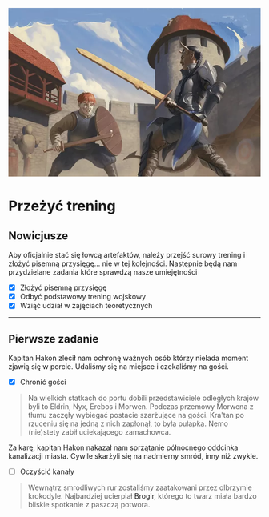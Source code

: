 <p><img src="media/trening.webp"></p>

# Przeżyć trening

<h2>Nowicjusze</h2>

Aby oficjalnie stać się łowcą artefaktów, należy przejść surowy trening i złożyć pisemną przysięgę... nie w tej kolejności. Następnie będą nam przydzielane zadania które sprawdzą nasze umiejętności


- [X] Złożyć pisemną przysięgę
- [X] Odbyć podstawowy trening wojskowy
- [X] Wziąć udział w zajęciach teoretycznych

---

<h2>Pierwsze zadanie</h2>

Kapitan <a data-path="NPC/Kapitan Hakon.md">Hakon</a> zlecił nam ochronę ważnych osób którzy nielada moment zjawią się w porcie. Udaliśmy się na miejsce i czekaliśmy na gości.

- [X] Chronić gości

> Na wielkich statkach do portu dobili przedstawiciele odległych krajów byli to Eldrin, Nyx, Erebos i Morwen. Podczas przemowy Morwena z tłumu zaczęły wybiegać postacie szarżujące na gości. Kra'tan po rzuceniu się na jedną z nich zapłonął, to była pułapka. Nemo (nie)stety zabił uciekającego zamachowca.

Za karę, kapitan <a data-path="NPC/Kapitan Hakon.md">Hakon</a> nakazał nam sprzątanie północnego oddcinka kanalizacji miasta. Cywile skarżyli się na nadmierny smród, inny niż zwykle. 

- [ ] Oczyścić kanały

> Wewnątrz smrodliwych rur zostaliśmy zaatakowani przez olbrzymie krokodyle. Najbardziej ucierpiał <a data-path="Bohaterowie/Brogir.md">Brogir</a>, którego to twarz miała bardzo bliskie spotkanie z paszczą potwora.




